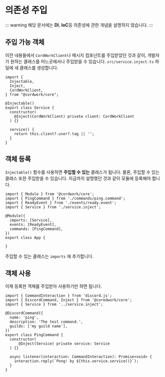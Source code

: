 # 의존성 주입

::: warning
해당 문서에는 **DI**, **IoC**등 의존성에 관한 개념을 설명하지 않습니다.
:::


## 주입 가능 객체

이전 내용들에서 `CordWorkClient`나 메시지 컴포넌트를 주입받았던 것과 같이, 개발자가 원하는 클래스를 어느곳에서나 주입받을 수 있습니다. `src/service.inject.ts` 파일에 새 클래스를 생성합니다.

```typescript{2,7}
import {
  Injectable,
  Inject,
  CordWorkClient,
} from "@cordwork/core";

@Injectable()
export class Service {
  constructor(
    @Inject(CordWorkClient) private client: CordWorkClient
  ) {}

  service() {
    return this.client?.user?.tag || '';
  }
}
```

## 객체 등록

`Injectable()` 함수를 사용하면 **주입할 수 있는** 클래스가 됩니다. 물론, 주입할 수 있는 클래스 또한 주입받을 수 있습니다. 지금까지 설명했던 것과 같이 모듈에 등록해야 합니다.


```typescript{4,7}
import { Module } from '@cordwork/core';
import { PingCommand } from './commands/ping.command';
import { ReadyEvent } from './events/ready.event';
import { Service } from './service.inject';

@Module({
  imports: [Service],
  events: [ReadyEvent],
  commands: [PingCommand],
})
export class App {

}
```

주입할 수 있는 클래스는 `imports` 에 추가합니다.

## 객체 사용

이제 등록한 객체를 주입받아 사용하기만 하면 됩니다.


```typescript{7}
import { CommandInteraction } from 'discord.js';
import { DiscordCommand, Inject } from '@coredwork/core';
import { Service } from '../service.inject';

@DiscordCommand({
  name: 'ping',
  description: 'The test command.',
  guilds: ['my guild name'],
})
export class PingCommand {
  constructor(
	  @Inject(Service) private service: Service
  ) {}

  async listener(interaction: CommandInteraction): Promise<void> {
    interaction.reply(`Pong! by ${this.service.service()}`);
  }
}
```

